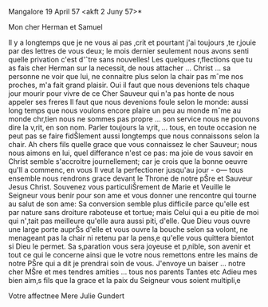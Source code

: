  Mangalore 19 April 57
 <akft 2 Juny 57>*

Mon cher Herman et Samuel

Il y a longtemps que je ne vous ai pas ‚crit et pourtant j'ai toujours ‚te r‚jouie par des lettres de vous deux; le mois dernier seulement nous avons senti quelle privation c'est d'ˆtre sans nouvelles! Les quelques r‚flections que tu as fais cher Herman sur la necessit‚ de nous attacher … Christ … sa personne ne voir que lui, ne connaitre plus selon la chair pas mˆme nos proches, m'a fait grand plaisir. Oui il faut que nous devenions tels chaque jour mourir pour vivre de ce Cher Sauveur qui n'a pas honte de nous appeler ses freres Il faut que nous devenions foule selon le monde: aussi long temps que nous voulons encore plaire un peu au monde mˆme au monde chr‚tien nous ne sommes pas propre … son service nous ne pouvons dire la v‚rit‚ en son nom. Parler toujours la v‚rit‚ … tous, en toute occasion ne peut pas se faire fidŠlement aussi longtemps que nous connaissons selon la chair. Ah chers fils quelle grace que vous connaissez le cher Sauveur; nous nous aimons en lui, quel differance n'est ce pas: ma joie de vous savoir en Christ semble s'accroitre journellement; car je crois que la bonne oeuvre qu'Il a commenc‚ en vous Il veut la perfectioner jusqu'au jour - o— tous ensemble nous rendrons grace devant le Throne de notre pŠre et Sauveur Jesus Christ. Souvenez vous particuliŠrement de Marie et Veuille le Seigneur vous benir pour son ame et vous donner une rencontre qui tourne au salut de son ame: Sa conversion semble plus difficile parce qu'elle est par nature sans droiture raboteuse et tortue; mais Celui qui a eu pitie de moi qui n'‚tait pas meilleure qu'elle aura aussi piti‚ d'elle. Que Dieu vous ouvre une large porte auprŠs d'elle et vous ouvre la bouche selon sa volont‚ ne menageant pas la chair ni retenu par la pens‚e qu'elle vous quittera bientot si Dieu le permet. Sa s‚paration vous sera joyeuse et p‚nible, son avenir et tout ce qui le concerne ainsi que le votre nous remettons entre les mains de notre PŠre qui a dit je prendrai soin de vous. J'envoye un baiser … notre cher MŠre et mes tendres amities … tous nos parents Tantes etc Adieu mes bien aim‚s fils que la grace et la paix du Seigneur vous soient multipli‚e

 Votre affectnee Mere
 Julie Gundert

